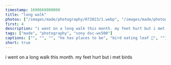 ```yaml
---
timestamp: 1690668000000
title: "long walk"
photos: ["/images/made/photography/072023/1.webp", "/images/made/photography/072023/2.webp", "/images/made/photography/072023/3.webp", "/images/made/photography/072023/4.webp", "/images/made/photography/072023/5.webp", "/images/made/photography/072023/6.webp"]
first: 4
description: "i went on a long walk this month. my feet hurt but i met birds"
tags: ["made", "photography", "sony dsc-wx500"]
captions: ["", "", "", "he has places to be", "bird eating leaf 🌱", ""]
short: true
---
```

i went on a long walk this month. my feet hurt but i met birds